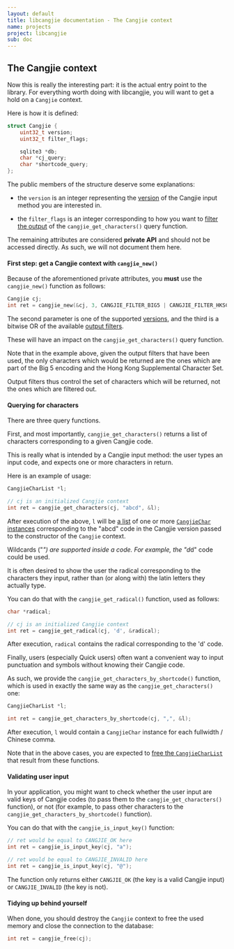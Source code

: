 ```yaml
---
layout: default
title: libcangjie documentation - The Cangjie context
name: projects
project: libcangjie
sub: doc
---
```


## The Cangjie context

Now this is really the interesting part: it is the actual entry point to the
library. For everything worth doing with libcangjie, you will want to get a
hold on a `Cangjie` context.

Here is how it is defined:

```c
struct Cangjie {
    uint32_t version;
    uint32_t filter_flags;

    sqlite3 *db;
    char *cj_query;
    char *shortcode_query;
};
```

The public members of the structure deserve some explanations:

* the `version` is an integer representing the [version](versions.html) of the
  Cangjie input method you are interested in.

* the `filter_flags` is an integer corresponding to how you want to
  [filter the output](filters.html) of the `cangjie_get_characters()` query
  function.

The remaining attributes are considered **private API** and should not be
accessed directly. As such, we will not document them here.

#### First step: get a Cangjie context with `cangjie_new()`

Because of the aforementioned private attributes, you **must** use the
`cangjie_new()` function as follows:

```c
Cangjie cj;
int ret = cangjie_new(&cj, 3, CANGJIE_FILTER_BIG5 | CANGJIE_FILTER_HKSCS);
```

The second parameter is one of the supported [versions](versions.html), and
the third is a bitwise OR of the available [output filters](filters.html).

These will have an impact on the `cangjie_get_characters()` query function.

Note that in the example above, given the output filters that have been used,
the only characters which would be returned are the ones which are part of the
Big 5 encoding and the Hong Kong Supplemental Character Set.

Output filters thus control the set of characters which will be returned, not
the ones which are filtered out.

#### Querying for characters

There are three query functions.

First, and most importantly, `cangjie_get_characters()` returns a list of
characters corresponding to a given Cangjie code.

This is really what is intended by a Cangjie input method: the user types an
input code, and expects one or more characters in return.

Here is an example of usage:

```c
CangjieCharList *l;

// cj is an initialized Cangjie context
int ret = cangjie_get_characters(cj, "abcd", &l);
```

After execution of the above, `l` will be [a list](cangjiecharlist.html) of
one or more [`CangjieChar` instances](cangjiechar.html) corresponding to the
"abcd" code in the Cangjie version passed to the constructor of the `Cangjie`
context.

Wildcards ("*") are supported inside a code. For example, the "d*d" code could
be used.

It is often desired to show the user the radical corresponding to the
characters they input, rather than (or along with) the latin letters they
actually type.

You can do that with the `cangjie_get_radical()` function, used as follows:

```c
char *radical;

// cj is an initialized Cangjie context
int ret = cangjie_get_radical(cj, 'd', &radical);
```

After execution, `radical` contains the radical corresponding to the 'd' code.

Finally, users (especially Quick users) often want a convenient way to input
punctuation and symbols without knowing their Cangjie code.

As such, we provide the `cangjie_get_characters_by_shortcode()` function,
which is used in exactly the same way as the `cangjie_get_characters()` one:

```c
CangjieCharList *l;

int ret = cangjie_get_characters_by_shortcode(cj, ",", &l);
```

After execution, `l` would contain a `CangjieChar` instance for each
fullwidth / Chinese comma.

Note that in the above cases, you are expected to
[free the `CangjieCharList`](cangjiecharlist.html) that result from these
functions.

#### Validating user input

In your application, you might want to check whether the user input are valid
keys of Cangjie codes (to pass them to the `cangjie_get_characters()`
function), or not (for example, to pass other characters to the
`cangjie_get_characters_by_shortcode()` function).

You can do that with the `cangjie_is_input_key()` function:

```c
// ret would be equal to CANGJIE_OK here
int ret = cangjie_is_input_key(cj, "a");

// ret would be equal to CANGJIE_INVALID here
int ret = cangjie_is_input_key(cj, "@");
```

The function only returns either `CANGJIE_OK` (the key is a valid Cangjie
input) or `CANGJIE_INVALID` (the key is not).

#### Tidying up behind yourself

When done, you should destroy the `Cangjie` context to free the used memory
and close the connection to the database:

```c
int ret = cangjie_free(cj);
```
